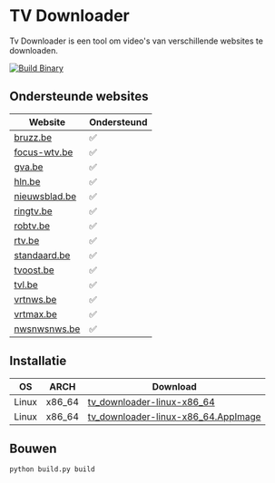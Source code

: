 # TV Downloader

Tv Downloader is een tool om video's van verschillende websites te downloaden.

[![Build Binary](https://github.com/quintenvandamme/tv_downloader/actions/workflows/build.yml/badge.svg?branch=main)](https://github.com/quintenvandamme/tv_downloader/actions/workflows/build.yml)

## Ondersteunde websites

| Website | Ondersteund |
| ------- | --------- |
|[bruzz.be](https://bruzz.be)|✅|
|[focus-wtv.be](https://focus-wtv.be)|✅|
|[gva.be](https://gva.be)|✅|
|[hln.be](https://hln.be)|✅|
|[nieuwsblad.be](https://nieuwsblad.be)|✅|
|[ringtv.be](https://ringtv.be)|✅|
|[robtv.be](https://robtv.be)|✅|
|[rtv.be](https://rtv.be)|✅|
|[standaard.be](https://standaard.be)|✅|
|[tvoost.be](https://tvoost.be)|✅|
|[tvl.be](https://tvl.be)|✅|
|[vrtnws.be](https://vrtnws.be)|✅|
|[vrtmax.be](https://vrtmax.be)|✅|
|[nwsnwsnws.be](https://nwsnwsnws.be)|✅|

## Installatie

| OS | ARCH | Download |
| -- | ---- | -------- |
| Linux | x86_64 | [tv_downloader-linux-x86_64](https://github.com/quintenvandamme/tv_downloader/releases/download/continious-build/tvdownloader-Linux-x86_64) |
| Linux | x86_64 | [tv_downloader-linux-x86_64.AppImage](https://github.com/quintenvandamme/tv_downloader/releases/download/continious-build/tvdownloader-Linux-x86_64.AppImage) |

## Bouwen

```sh
python build.py build
```

